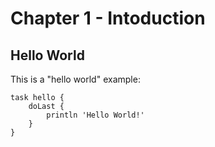 # Chapter 1 - Intoduction

## Hello World

This is a "hello world" example:

    task hello {
        doLast {
            println 'Hello World!'
        }
    }
